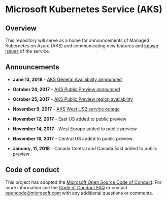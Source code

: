 # Microsoft Kubernetes Service (AKS)

## Overview

This repository will serve as a home for announcements of Managed Kubernetes on Azure (AKS) and communicating new features and [known issues](https://github.com/Azure/AKS/issues?utf8=%E2%9C%93&q=is%3Aopen%20is%3Aissue%20label%3Aknown-issue) of the service.

## Announcements
* **June 13, 2018** - [AKS General Availability announced](https://azure.microsoft.com/en-us/blog/azure-kubernetes-service-aks-ga-new-regions-new-features-new-productivity/)

* **October 24, 2017** - [AKS Public Preview announced](https://azure.microsoft.com/en-us/blog/introducing-azure-container-service-aks-managed-kubernetes-and-azure-container-registry-geo-replication/)

* **October 25, 2017** - [AKS Public Preview region availability](preview_regions.md)

* **November 9, 2017** - [AKS West US2 service outage](annoucements/service_outage_2017-11-09.md)

* **November 12, 2017** - East US added to public preview

* **November 14, 2017** - West Europe added to public preview

* **November 16, 2017** - Central US added to public preview

* **January, 11, 2018** - Canada Central and Canada East added to public preview

## Code of conduct

This project has adopted the [Microsoft Open Source Code of Conduct](https://opensource.microsoft.com/codeofconduct/). For more information see the [Code of Conduct FAQ](https://opensource.microsoft.com/codeofconduct/faq) or contact [opencode@microsoft.com](mailto:opencode@microsoft.com) with any additional questions or comments.
